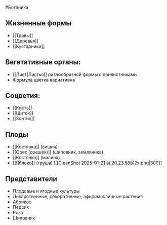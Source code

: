 #Ботаника 
## Жизненные формы
- [[Травы]]
- [[Деревья]]
- [[Кустарники]]
## Вегетативные органы: 
- [[Лист|Листья]] разнообразной формы с прилистниками
- Формула цветка вариативна 
## Соцветия:
- [[Кисть]]
- [[Щиток]]
- [[Зонтик]]
## Плоды
- [[Костянка]] (вишня)
- [[Орех (орешек)]] (шиповник, земляника)
- [[Костянка]] (малина)
- [[Яблоко]] (груша)
![[CleanShot 2025-01-21 at 20.23.58@2x.png|300]]
## Представители
- Плодовые и ягодные культуры
- Лекарственные, декоративные, эфиромасличные растения
- Абрикос
- Персик
- Роза
- Шиповник